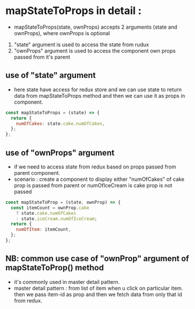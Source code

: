 # mapStateToProps in detail :

- mapStateToProps(state, ownProps) accepts 2 arguments (state and ownProps), where ownProps is optional

1. "state" argument is used to access the state from rudux
2. "ownProps" argument is used to access the component own props passed from it's parent

## use of "state" argument

- here state have access for redux store and we can use state to return data from mapStateToProps method and then we can use it as props in component.

```js
const mapStateToProps = (state) => {
  return {
    numOfCakes: state.cake.numOfCakes,
  };
};
```

## use of "ownProps" argument

- if we need to access state from redux based on props passed from parent component.
- scenario : create a component to display either "numOfCakes" of cake prop is passed from parent or numOfIceCream is cake prop is not passed

```js
const mapStateToProp = (state, ownProp) => {
  const itemCount = ownProp.cake
    ? state.cake.numOfCakes
    : state.iceCream.numOfIceCream;
  return {
    numOfItem: itemCount,
  };
};
```

## NB: common use case of "ownProp" argument of mapStateToProp() method

- it's commonly used in master detail pattern.
- master detail pattern : from list of item when u click on particular item. then we pass item-id as prop and then we fetch data from only that id from redux.
